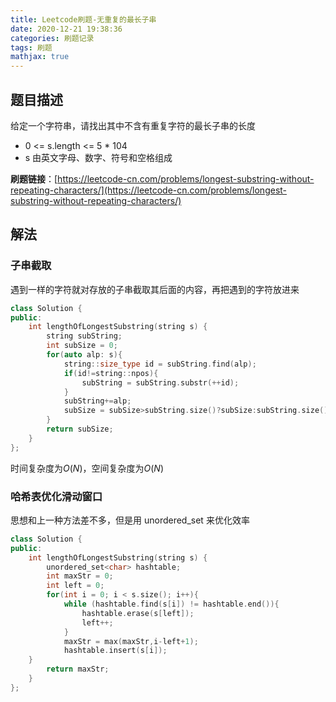 ```yaml
---
title: Leetcode刷题-无重复的最长子串
date: 2020-12-21 19:38:36
categories: 刷题记录
tags: 刷题
mathjax: true
---
```


## 题目描述

给定一个字符串，请找出其中不含有重复字符的最长子串的长度

- 0 <= s.length <= 5 \* 104
- s 由英文字母、数字、符号和空格组成

**刷题链接**：[https://leetcode-cn.com/problems/longest-substring-without-repeating-characters/](https://leetcode-cn.com/problems/longest-substring-without-repeating-characters/)

<!--more-->

## 解法

### 子串截取

遇到一样的字符就对存放的子串截取其后面的内容，再把遇到的字符放进来

```C++
class Solution {
public:
    int lengthOfLongestSubstring(string s) {
        string subString;
        int subSize = 0;
        for(auto alp: s){
            string::size_type id = subString.find(alp);
            if(id!=string::npos){
                subString = subString.substr(++id);
            }
            subString+=alp;
            subSize = subSize>subString.size()?subSize:subString.size();
        }
        return subSize;
    }
};
```

时间复杂度为$O(N)$，空间复杂度为$O(N)$

### 哈希表优化滑动窗口

思想和上一种方法差不多，但是用 unordered_set 来优化效率

```C++
class Solution {
public:
    int lengthOfLongestSubstring(string s) {
        unordered_set<char> hashtable;
        int maxStr = 0;
        int left = 0;
        for(int i = 0; i < s.size(); i++){
            while (hashtable.find(s[i]) != hashtable.end()){
                hashtable.erase(s[left]);
                left++;
            }
            maxStr = max(maxStr,i-left+1);
            hashtable.insert(s[i]);
    }
        return maxStr;
    }
};
```

